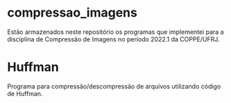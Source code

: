 # compressao_imagens
Estão armazenados neste repositório os programas que implementei para a disciplina de Compressão de Imagens no período 2022.1 da COPPE/UFRJ.

# Huffman
Programa para compressão/descompressão de arquivos utilizando código de Huffman.

